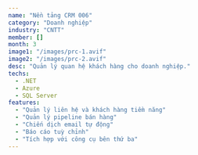 ```yaml
---
name: "Nền tảng CRM 006"
category: "Doanh nghiệp"
industry: "CNTT"
member: []
month: 3
image1: "/images/prc-1.avif"
image2: "/images/prc-2.avif"
desc: "Quản lý quan hệ khách hàng cho doanh nghiệp."
techs:
  - .NET
  - Azure
  - SQL Server
features:
  - "Quản lý liên hệ và khách hàng tiềm năng"
  - "Quản lý pipeline bán hàng"
  - "Chiến dịch email tự động"
  - "Báo cáo tuỳ chỉnh"
  - "Tích hợp với công cụ bên thứ ba"
---
```

